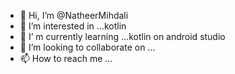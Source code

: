 - 👋 Hi, I’m @NatheerMihdali
- 👀 I’m interested in ...kotlin
- 🌱 I’
m currently learning ...kotlin on android studio
- 💞️
I’m looking to collaborate on ...
- 📫 How to reach me ...

<!---
NatheerMihdali/NatheerMihdali is a ✨ special ✨ repository because its `README.md` (this file) appears on your GitHub profile.
You can click the Preview link to take a look at your changes.
--->
